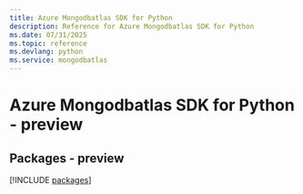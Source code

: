 ```yaml
---
title: Azure Mongodbatlas SDK for Python
description: Reference for Azure Mongodbatlas SDK for Python
ms.date: 07/31/2025
ms.topic: reference
ms.devlang: python
ms.service: mongodbatlas
---
```

# Azure Mongodbatlas SDK for Python - preview
## Packages - preview
[!INCLUDE [packages](mongodbatlas-index.md)]